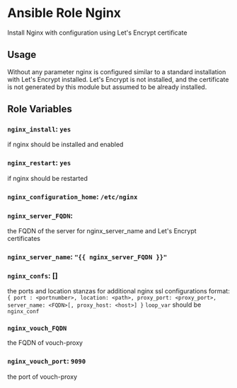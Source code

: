 # Ansible Role Nginx
Install Nginx with configuration using Let's Encrypt certificate

## Usage
Without any parameter nginx is configured similar to a standard installation 
with Let's Encrypt installed.
Let's Encrypt is not installed, 
and the certificate is not generated by this module but assumed to be already installed.

## Role Variables

### `nginx_install`: `yes`
if nginx should be installed and enabled

### `nginx_restart`: `yes`
if nginx should be restarted

### `nginx_configuration_home`: `/etc/nginx`

### `nginx_server_FQDN`:
the FQDN of the server for nginx_server_name and Let's Encrypt certificates

### `nginx_server_name`: `"{{ nginx_server_FQDN }}"`

### `nginx_confs`: []
the ports and location stanzas for additional nginx ssl configurations
format: `{ port : <portnumber>, location: <path>, proxy_port: <proxy_port>, server_name: <FQDN>[, proxy_host: <host>] }`
`loop_var` should be `nginx_conf`

### `nginx_vouch_FQDN`
the FQDN of vouch-proxy

### `nginx_vouch_port`: `9090`
the port of vouch-proxy